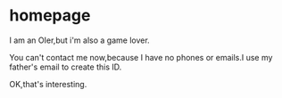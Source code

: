 # homepage
I am an OIer,but i'm also a game lover.

You can't contact me now,because I have no phones or emails.I use my father's email to create this ID.

OK,that's interesting.
